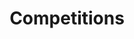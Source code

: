 ---
title: "Competitions"
draft: false
# description
description: "Engage with the community through our competitions!"
---